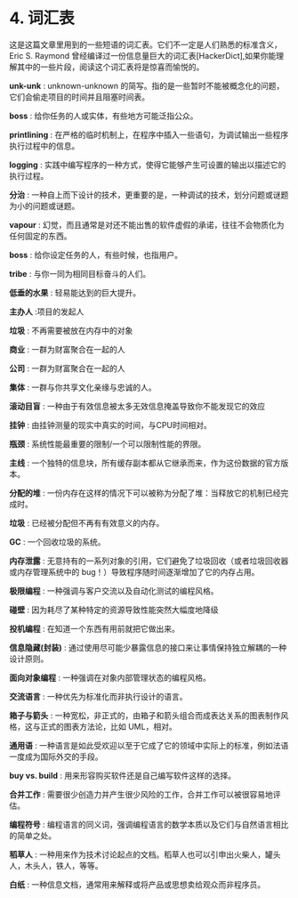 # 4. 词汇表

这是这篇文章里用到的一些短语的词汇表。它们不一定是人们熟悉的标准含义，Eric S. Raymond 曾经编译过一份信息量巨大的词汇表[HackerDict],如果你能理解其中的一些片段，阅读这个词汇表将是惊喜而愉悦的。

**unk-unk**
: unknown-unknown 的简写。指的是一些暂时不能被概念化的问题，它们会偷走项目的时间并且阻塞时间表。

**boss**
: 给你任务的人或实体，有些地方可能泛指公众。

**printlining**
: 在严格的临时机制上，在程序中插入一些语句，为调试输出一些程序执行过程中的信息。

**logging**
: 实践中编写程序的一种方式，使得它能够产生可设置的输出以描述它的执行过程。

**分治**
: 一种自上而下设计的技术，更重要的是，一种调试的技术，划分问题或谜题为小的问题或谜题。

**vapour**
: 幻觉，而且通常是对还不能出售的软件虚假的承诺，往往不会物质化为任何固定的东西。

**boss**
: 给你设定任务的人，有些时候，也指用户。

**tribe**
: 与你一同为相同目标奋斗的人们。

**低垂的水果**
: 轻易能达到的巨大提升。

**主办人**
:项目的发起人

**垃圾**
: 不再需要被放在内存中的对象

**商业**
: 一群为财富聚合在一起的人

**公司**
: 一群为财富聚合在一起的人

**集体**
: 一群与你共享文化亲缘与忠诚的人。

**滚动目盲**
: 一种由于有效信息被太多无效信息掩盖导致你不能发现它的效应

**挂钟**
: 由挂钟测量的现实中真实的时间，与CPU时间相对。

**瓶颈**
: 系统性能最重要的限制/一个可以限制性能的界限。

**主线**
: 一个独特的信息块，所有缓存副本都从它继承而来，作为这份数据的官方版本。

**分配的堆**
: 一份内存在这样的情况下可以被称为分配了堆：当释放它的机制已经完成时。

**垃圾**
: 已经被分配但不再有有效意义的内存。

**GC**
: 一个回收垃圾的系统。

**内存泄露**
: 无意持有的一系列对象的引用，它们避免了垃圾回收（或者垃圾回收器或内存管理系统中的 bug！）导致程序随时间逐渐增加了它的内存占用。

**极限编程**
: 一种强调与客户交流以及自动化测试的编程风格。

**碰壁**
: 因为耗尽了某种特定的资源导致性能突然大幅度地降级

**投机编程**
: 在知道一个东西有用前就把它做出来。

**信息隐藏(封装)**
: 通过使用尽可能少暴露信息的接口来让事情保持独立解耦的一种设计原则。

**面向对象编程**
: 一种强调在对象内部管理状态的编程风格。

**交流语言**
: 一种优先为标准化而非执行设计的语言。

**箱子与箭头**
: 一种宽松，非正式的，由箱子和箭头组合而成表达关系的图表制作风格，这与正式的图表方法论，比如 UML，相对。

**通用语**
: 一种语言是如此受欢迎以至于它成了它的领域中实际上的标准，例如法语一度成为国际外交的手段。

**buy vs. build**
: 用来形容购买软件还是自己编写软件这样的选择。

**合并工作**
: 需要很少创造力并产生很少风险的工作，合并工作可以被很容易地评估。

**编程符号**
: 编程语言的同义词，强调编程语言的数学本质以及它们与自然语言相比的简单之处。

**稻草人**
: 一种用来作为技术讨论起点的文档。稻草人也可以引申出火柴人，罐头人，木头人，铁人，等等。

**白纸**
: 一种信息文档，通常用来解释或将产品或思想卖给观众而非程序员。